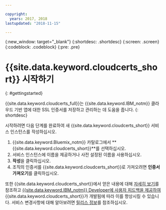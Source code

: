 ```yaml
---

copyright:
  years: 2017, 2018
lastupdated: "2018-11-15"

---
```

{:new_window: target="_blank"}
{:shortdesc: .shortdesc}
{:screen: .screen}
{:codeblock: .codeblock}
{:pre: .pre}

# {{site.data.keyword.cloudcerts_short}} 시작하기
{: #gettingstarted}

{{site.data.keyword.cloudcerts_full}}는 {{site.data.keyword.IBM_notm}} 클라우드 기반 앱에 대한 SSL 인증서를 저장하고 관리하는 데 도움을 줍니다.
{: shortdesc}

시작하려면 다음 단계를 완료하여 새 {{site.data.keyword.cloudcerts_short}} 서비스 인스턴스를 작성하십시오.

1. {{site.data.keyword.Bluemix_notm}} 카탈로그에서 **{{site.data.keyword.cloudcerts_short}}**를 선택하십시오.
2. 서비스 인스턴스에 이름을 제공하거나 사전 설정된 이름을 사용하십시오.
3. **작성**을 클릭하십시오.
4. 조직의 인증서를 {{site.data.keyword.cloudcerts_short}}로 가져오려면 **인증서 가져오기**를 클릭하십시오.  

또한 {{site.data.keyword.cloudcerts_short}}에서 얻은 내용에 대해 [자세히 보기](about.html)를 참조하고 [{{site.data.keyword.IBM_notm}} Developer에 사용자 피드백을 제공하여](troubleshooting.html#getting-help-and-support) {{site.data.keyword.cloudcerts_short}}가 개발됨에 따라 이를 향상시킬 수 있습니다. 서비스 변경사항에 대해 알아보려면 [릴리스 정보](release-notes.html)를 참조하십시오.
